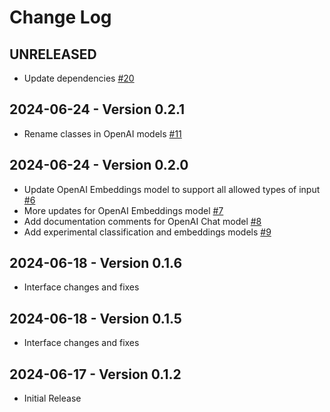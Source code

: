 # Change Log

## UNRELEASED

- Update dependencies [#20](https://github.com/hypermodeAI/models-as/pull/20)

## 2024-06-24 - Version 0.2.1

- Rename classes in OpenAI models [#11](https://github.com/hypermodeAI/models-as/pull/11)

## 2024-06-24 - Version 0.2.0

- Update OpenAI Embeddings model to support all allowed types of input [#6](https://github.com/hypermodeAI/models-as/pull/6)
- More updates for OpenAI Embeddings model [#7](https://github.com/hypermodeAI/models-as/pull/7)
- Add documentation comments for OpenAI Chat model [#8](https://github.com/hypermodeAI/models-as/pull/8)
- Add experimental classification and embeddings models [#9](https://github.com/hypermodeAI/models-as/pull/9)

## 2024-06-18 - Version 0.1.6

- Interface changes and fixes

## 2024-06-18 - Version 0.1.5

- Interface changes and fixes

## 2024-06-17 - Version 0.1.2

- Initial Release
